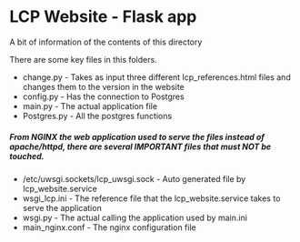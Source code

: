 # LCP Website - Flask app

A bit of information of the contents of this directory

There are some key files in this folders.

- change.py - Takes as input three different lcp_references.html files and changes them to the version in the website
- config.py - Has the connection to Postgres 
- main.py   - The actual application file
- Postgres.py - All the postgres functions

##### From NGINX the web application used to serve the files instead of apache/httpd, there are several IMPORTANT files that must NOT be touched.

- /etc/uwsgi.sockets/lcp_uwsgi.sock - Auto generated file by lcp_website.service
- wsgi_lcp.ini  - The reference file that the lcp_website.service takes to serve the application
- wsgi.py - The actual calling the application used by main.ini
- main_nginx.conf - The nginx configuration file

